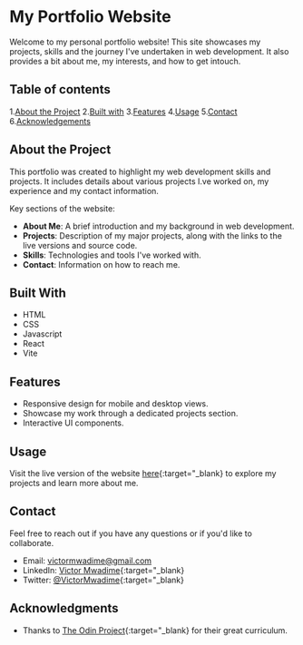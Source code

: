 # My Portfolio Website

Welcome to my personal portfolio website! This site showcases my projects, skills and the journey I've undertaken in web development. It also provides a bit about me, my interests, and how to get intouch.

## Table of contents

1.[About the Project](#about-the-project) 2.[Built with](#built-with) 3.[Features](#features) 4.[Usage](#usage) 5.[Contact](#contact) 6.[Acknowledgements](#acknowledgments)

## About the Project

This portfolio was created to highlight my web development skills and projects. It includes details about various projects I.ve worked on, my experience and my contact information.

Key sections of the website:

- **About Me**: A brief introduction and my background in web development.
- **Projects**: Description of my major projects, along with the links to the live versions and source code.
- **Skills**: Technologies and tools I've worked with.
- **Contact**: Information on how to reach me.

## Built With

- HTML
- CSS
- Javascript
- React
- Vite

## Features

- Responsive design for mobile and desktop views.
- Showcase my work through a dedicated projects section.
- Interactive UI components.

## Usage

Visit the live version of the website [here](https://example.com){:target="\_blank} to explore my projects and learn more about me.

## Contact

Feel free to reach out if you have any questions or if you'd like to collaborate.

- Email: victormwadime@gmail.com
- LinkedIn: [Victor Mwadime](https://www.linkedin.com/in/victor-mwadime-303b07215/){:target="\_blank}
- Twitter: [@VictorMwadime](https://x.com/VictorMwadime){:target="\_blank}

## Acknowledgments

- Thanks to [The Odin Project](https://www.theodinproject.com/){:target="\_blank} for their great curriculum.

